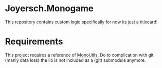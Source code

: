 # Joyersch.Monogame
This repository contains custom logic specifically for now its just a titlecard!


# Requirements
This project requires a reference of [MonoUtils](https://github.com/Joyersch/MonoUtils).
Do to complication with git (manly data loss) the lib is not included as a (git) submodule anymore.
